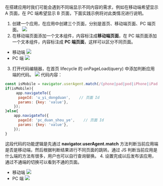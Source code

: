 在搭建应用时我们可能会遇到不同端显示不同内容的需求，例如在移动端希望显示 A 页面，在 PC 端希望显示 B 页面，下面实践示例将对此类情况进行说明。
1. 创建一个应用，在应用中创建三个页面，分别是首页、移动端页面、PC 端页面。
![](https://qcloudimg.tencent-cloud.cn/raw/67d9e243a56dd423e3ad84cc57bbf903.png)
2. 在移动端页面添加一个文本组件，内容标注成**移动端页面**，在 PC 端页面添加一个文本组件，内容标注成 **PC 端页面**，这样可以区分不同页面。
 - 移动端
![](https://qcloudimg.tencent-cloud.cn/raw/62957b4ead5a20cdaa72ffd692c4dcf7.png)
 - PC 端
![](https://qcloudimg.tencent-cloud.cn/raw/25c3a47daaf1b7ba9ae3a4c1721bee65.png)
3. 打开代码编辑器，在首页 lifecycle 的 onPageLoad(query) 中添加判断应用端的代码。
![](https://qcloudimg.tencent-cloud.cn/raw/04d4b5e46f5660c6f08dac637dfda59d.png)
代码内容：
```JavaScript
const isMobile = navigator.userAgent.match(/(phone|pad|pod|iPhone|iPad|iPod|iOS|ios|Android|Mobile|IEMobile)/i);
if(isMobile){
     app.navigateTo({
      pageId: 'u_yi_dongduan',    // 页面 Id 
      params: {key: 'value'},
    });
}else{
    app.navigateTo({
      pageId: 'pc_duan_shou_ye',    // 页面 Id 
      params: {key: 'value'},
    });
}
```
这段代码的功能逻辑是先通过 **navigator.userAgent.match** 方法判断当前应用端是否是移动端，然后根据判断结果进行不同页面的跳转。通过 JS 判断当前应用是什么端的方法有很多，用户也可以自行查询替换。
4. 设置完成以后发布该应用，通过不通端的切换可以看到不通的页面。
 - 移动端
![](https://qcloudimg.tencent-cloud.cn/raw/0df1ab60e3e577c5355fdd5df9b1c6b2.png)
 - PC 端
![](https://qcloudimg.tencent-cloud.cn/raw/3f1620873bce50765a7973554acfd276.png)
